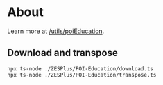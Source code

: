 # About

Learn more at [/utils/poiEducation](/utils/poiEducation).

## Download and transpose

```
npx ts-node ./ZESPlus/POI-Education/download.ts
npx ts-node ./ZESPlus/POI-Education/transpose.ts
```
